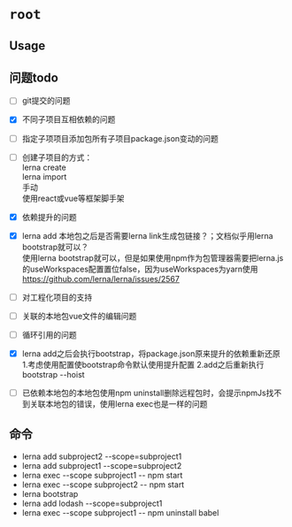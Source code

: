 # `root`

## Usage


## 问题todo
- [ ] git提交的问题
- [x] 不同子项目互相依赖的问题
- [ ] 指定子项项目添加包所有子项目package.json变动的问题
- [ ] 创建子项目的方式：<br/>
lerna create<br/>
lerna import<br/>
手动<br/>
使用react或vue等框架脚手架
- [x] 依赖提升的问题
- [x] lerna add 本地包之后是否需要lerna link生成包链接？；文档似乎用lerna bootstrap就可以？<br/>
使用lerna bootstrap就可以，但是如果使用npm作为包管理器需要把lerna.js的useWorkspaces配置置位false，因为useWorkspaces为yarn使用
https://github.com/lerna/lerna/issues/2567
- [ ] 对工程化项目的支持
- [ ] 关联的本地包vue文件的编辑问题
- [ ] 循环引用的问题
- [x] lerna add之后会执行bootstrap，将package.json原来提升的依赖重新还原<br/>
1.考虑使用配置使bootstrap命令默认使用提升配置
2.add之后重新执行bootstrap --hoist
- [ ] 已依赖本地包的本地包使用npm uninstall删除远程包时，会提示npmJs找不到关联本地包的错误，使用lerna exec也是一样的问题


## 命令
- lerna add subproject2 --scope=subproject1
- lerna add subproject1 --scope=subproject2
- lerna exec --scope subproject1 -- npm start
- lerna exec --scope subproject2 -- npm start
- lerna bootstrap
- lerna add lodash --scope=subproject1
- lerna exec --scope subproject1 -- npm uninstall babel